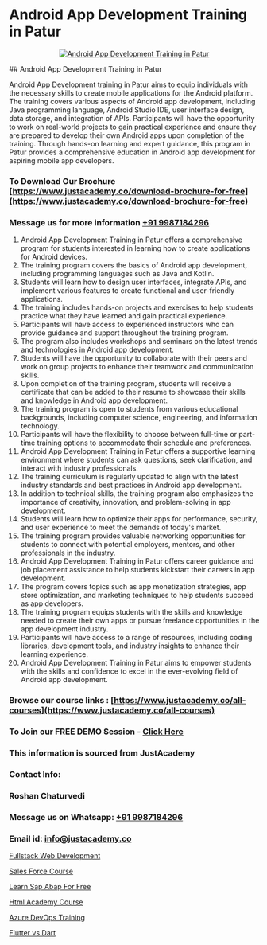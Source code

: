# Android App Development Training in Patur

<p align="center">
  <a href="https://justacademy.co/course-detail/android-app-development">
    <img src="https://justacademy.co/storage2/course_image/1676635923_course_image.webp" alt="Android App Development Training in Patur">
  </a>
</p>
## Android App Development Training in Patur

Android App Development training in Patur aims to equip individuals with the necessary skills to create mobile applications for the Android platform. The training covers various aspects of Android app development, including Java programming language, Android Studio IDE, user interface design, data storage, and integration of APIs. Participants will have the opportunity to work on real-world projects to gain practical experience and ensure they are prepared to develop their own Android apps upon completion of the training. Through hands-on learning and expert guidance, this program in Patur provides a comprehensive education in Android app development for aspiring mobile app developers.
### To Download Our Brochure [https://www.justacademy.co/download-brochure-for-free](https://www.justacademy.co/download-brochure-for-free)
### Message us for more information [+91 9987184296](https://api.whatsapp.com/send?phone=919987184296)
1) Android App Development Training in Patur offers a comprehensive program for students interested in learning how to create applications for Android devices.
2) The training program covers the basics of Android app development, including programming languages such as Java and Kotlin.
3) Students will learn how to design user interfaces, integrate APIs, and implement various features to create functional and user-friendly applications.
4) The training includes hands-on projects and exercises to help students practice what they have learned and gain practical experience.
5) Participants will have access to experienced instructors who can provide guidance and support throughout the training program.
6) The program also includes workshops and seminars on the latest trends and technologies in Android app development.
7) Students will have the opportunity to collaborate with their peers and work on group projects to enhance their teamwork and communication skills.
8) Upon completion of the training program, students will receive a certificate that can be added to their resume to showcase their skills and knowledge in Android app development.
9) The training program is open to students from various educational backgrounds, including computer science, engineering, and information technology.
10) Participants will have the flexibility to choose between full-time or part-time training options to accommodate their schedule and preferences.
11) Android App Development Training in Patur offers a supportive learning environment where students can ask questions, seek clarification, and interact with industry professionals.
12) The training curriculum is regularly updated to align with the latest industry standards and best practices in Android app development.
13) In addition to technical skills, the training program also emphasizes the importance of creativity, innovation, and problem-solving in app development.
14) Students will learn how to optimize their apps for performance, security, and user experience to meet the demands of today's market.
15) The training program provides valuable networking opportunities for students to connect with potential employers, mentors, and other professionals in the industry.
16) Android App Development Training in Patur offers career guidance and job placement assistance to help students kickstart their careers in app development.
17) The program covers topics such as app monetization strategies, app store optimization, and marketing techniques to help students succeed as app developers.
18) The training program equips students with the skills and knowledge needed to create their own apps or pursue freelance opportunities in the app development industry.
19) Participants will have access to a range of resources, including coding libraries, development tools, and industry insights to enhance their learning experience.
20) Android App Development Training in Patur aims to empower students with the skills and confidence to excel in the ever-evolving field of Android app development.

### Browse our course links : [https://www.justacademy.co/all-courses](https://www.justacademy.co/all-courses) 
### To Join our FREE DEMO Session - [Click Here](https://www.justacademy.co/register-for-course-demo)


### This information is sourced from JustAcademy
### Contact Info:
### Roshan Chaturvedi
### Message us on Whatsapp: [+91 9987184296](https://api.whatsapp.com/send?phone=919987184296)
### Email id: [info@justacademy.co](mailto:info@justacademy.co)
                
[Fullstack Web Development](https://www.linkedin.com/pulse/fullstack-web-development-justacademy-pune-bqrcf/)

[Sales Force Course](https://www.linkedin.com/pulse/sales-force-course-justacademy-delhi-ypsbc?trackingId=4u5oeYj0ffeVg%2B3Nf6jl5Q%3D%3D&lipi=urn%3Ali%3Apage%3Ad_flagship3_company_admin%3BhdjIu54YRU6uEj%2BNOpsrpA%3D%3D)

[Learn Sap Abap For Free](https://medium.com/@akanshapatil/learn-sap-abap-for-free-eee35ce0ee2c)

[Html Academy Course](https://medium.com/@akanshapatil/html-academy-course-0cd6f7da96ab)

[Azure DevOps Training](https://justacademyin.github.io/justacademy/azure-devops-training)

[Flutter vs Dart](https://justacademyin.github.io/justacademy/flutter-vs-dart)

